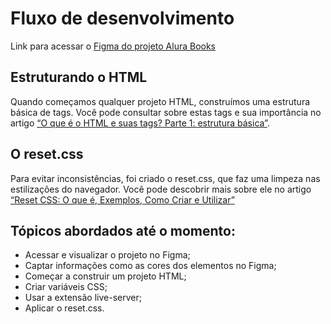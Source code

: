 # Fluxo de desenvolvimento

Link para acessar o
[ Figma do projeto Alura Books](https://www.figma.com/file/sSMbIqKaGBd66Y8roxTk2p/AluraBooks?node-id=37-94&t=Z8etnyZgy9C8Rfiu-0)

## Estruturando o HTML
Quando começamos qualquer projeto HTML, construímos uma estrutura básica de tags. Você pode consultar sobre estas tags e sua importância no artigo [“O que é o HTML e suas tags? Parte 1: estrutura básica”](https://www.alura.com.br/artigos/o-que-e-html-suas-tags-parte-1-estrutura-basica).

## O reset.css
Para evitar inconsistências, foi criado o reset.css, que faz uma limpeza nas estilizações do navegador. Você pode descobrir mais sobre ele no artigo [“Reset CSS: O que é, Exemplos, Como Criar e Utilizar”](https://www.alura.com.br/artigos/o-que-e-reset-css) 

## Tópicos abordados até o momento:
* Acessar e visualizar o projeto no Figma;
* Captar informações como as cores dos elementos no Figma;
* Começar a construir um projeto HTML;
* Criar variáveis CSS;
* Usar a extensão live-server;
* Aplicar o reset.css.
